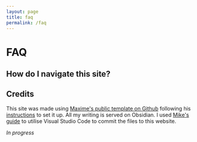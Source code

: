 ```yaml
---
layout: page
title: faq
permalink: /faq
---
```


# FAQ

## How do I navigate this site?

## Credits

This site was made using [Maxime's public template on Github](https://github.com/maximevaillancourt/digital-garden-jekyll-template) following his [instructions](https://maximevaillancourt.com/blog/setting-up-your-own-digital-garden-with-jekyll) to set it up. All my writing is served on Obsidian. I used [Mike's guide](https://refinedmind.co/obsidian-jekyll-workflow) to utilise Visual Studio Code to commit the files to this website.

*In progress*


<style>
  .wrapper {
    max-width: 54em;
  }
</style>